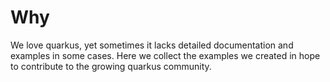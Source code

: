 # Why
We love quarkus, yet sometimes it lacks detailed documentation and examples in some cases. Here we collect the examples we created in hope to contribute to the growing quarkus community.
